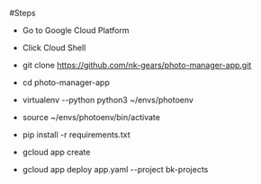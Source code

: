 
#Steps

- Go to Google Cloud Platform
- Click Cloud Shell
- git clone https://github.com/nk-gears/photo-manager-app.git
- cd photo-manager-app
- virtualenv --python python3 ~/envs/photoenv
- source ~/envs/photoenv/bin/activate

- pip install -r requirements.txt
- gcloud app create
- gcloud app deploy app.yaml     --project bk-projects


